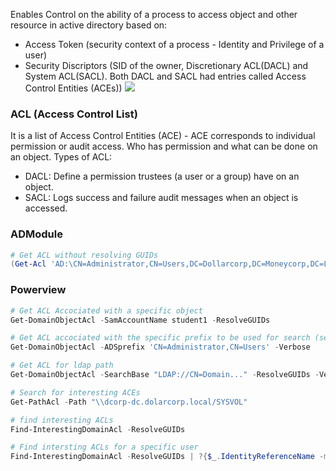 Enables Control on the ability of a process to access object and other resource in active directory based on:
* Access Token (security context of a process - Identity and Privilege of a user)
* Security Discriptors (SID of the owner, Discretionary ACL(DACL) and System ACL(SACL). Both DACL and SACL had entries called Access Control Entities (ACEs))
![](acl.png)
### ACL (Access Control List)
It is a list of Access Control Entities (ACE) - ACE corresponds to individual permission or audit access. Who has permission and what can be done on an object.
	Types of ACL:
* DACL: Define a permission trustees (a user or a group) have on an object.
* SACL: Logs success and failure audit messages when an object is accessed.

### ADModule
```powershell
# Get ACL without resolving GUIDs
(Get-Acl 'AD:\CN=Administrator,CN=Users,DC=Dollarcorp,DC=Moneycorp,DC=Local').Access
```
### Powerview
```powershell
# Get ACL Accociated with a specific object
Get-DomainObjectAcl -SamAccountName student1 -ResolveGUIDs

# Get ACL accociated with the specific prefix to be used for search (search by Distinguished name)
Get-DomainObjectAcl -ADSprefix 'CN=Administrator,CN=Users' -Verbose

# Get ACL for ldap path
Get-DomainObjectAcl -SearchBase "LDAP://CN=Domain..." -ResolveGUIDs -Verbose

# Search for interesting ACEs
Get-PathAcl -Path "\\dcorp-dc.dolarcorp.local/SYSVOL"

# find interesting ACLs
Find-InterestingDomainAcl -ResolveGUIDs

# Find intersting ACLs for a specific user
Find-InterestingDomainAcl -ResolveGUIDs | ?{$_.IdentityReferenceName -match "username"}
```